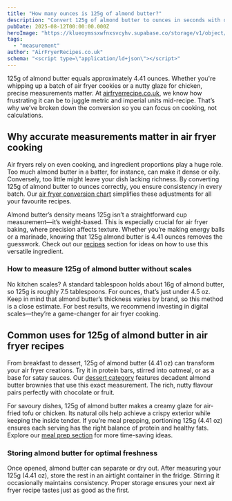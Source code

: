 ```yaml
---
title: "How many ounces is 125g of almond butter?"
description: "Convert 125g of almond butter to ounces in seconds with our easy guide. Perfect for air fryer recipes and precise measurements."
pubDate: 2025-08-12T00:00:00.000Z
heroImage: "https://klueoymssxwfnxsvcyhv.supabase.co/storage/v1/object/public/md/125g-almond-butter-to-ounces-25d51160.webp"
tags:
  - "measurement"
author: "AirFryerRecipes.co.uk"
schema: "<script type=\"application/ld+json\"></script>"
---
```


<p>125g of almond butter equals approximately 4.41 ounces. Whether you're whipping up a batch of air fryer cookies or a nutty glaze for chicken, precise measurements matter. At <a href=https://www.airfryerrecipe.co.uk>airfryerrecipe.co.uk</a>, we know how frustrating it can be to juggle metric and imperial units mid-recipe. That’s why we’ve broken down the conversion so you can focus on cooking, not calculations.</p>  

<h2>Why accurate measurements matter in air fryer cooking</h2>  
<p>Air fryers rely on even cooking, and ingredient proportions play a huge role. Too much almond butter in a batter, for instance, can make it dense or oily. Conversely, too little might leave your dish lacking richness. By converting 125g of almond butter to ounces correctly, you ensure consistency in every batch. Our <a href=https://www.airfryerrecipe.co.uk/air-fryer-conversion-chart>air fryer conversion chart</a> simplifies these adjustments for all your favourite recipes.</p>  

<p>Almond butter’s density means 125g isn’t a straightforward cup measurement—it’s weight-based. This is especially crucial for air fryer baking, where precision affects texture. Whether you’re making energy balls or a marinade, knowing that 125g almond butter is 4.41 ounces removes the guesswork. Check out our <a href=https://www.airfryerrecipe.co.uk/recipes>recipes</a> section for ideas on how to use this versatile ingredient.</p>  

<h3>How to measure 125g of almond butter without scales</h3>  
<p>No kitchen scales? A standard tablespoon holds about 16g of almond butter, so 125g is roughly 7.5 tablespoons. For ounces, that’s just under 4.5 oz. Keep in mind that almond butter’s thickness varies by brand, so this method is a close estimate. For best results, we recommend investing in digital scales—they’re a game-changer for air fryer cooking.</p>  

<h2>Common uses for 125g of almond butter in air fryer recipes</h2>  
<p>From breakfast to dessert, 125g of almond butter (4.41 oz) can transform your air fryer creations. Try it in protein bars, stirred into oatmeal, or as a base for satay sauces. Our <a href=https://www.airfryerrecipe.co.uk/recipe-category/dessert>dessert category</a> features decadent almond butter brownies that use this exact measurement. The rich, nutty flavour pairs perfectly with chocolate or fruit.</p>  

<p>For savoury dishes, 125g of almond butter makes a creamy glaze for air-fried tofu or chicken. Its natural oils help achieve a crispy exterior while keeping the inside tender. If you’re meal prepping, portioning 125g (4.41 oz) ensures each serving has the right balance of protein and healthy fats. Explore our <a href=https://www.airfryerrecipe.co.uk/recipe-category/meal-prep>meal prep section</a> for more time-saving ideas.</p>  

<h3>Storing almond butter for optimal freshness</h3>  
<p>Once opened, almond butter can separate or dry out. After measuring your 125g (4.41 oz), store the rest in an airtight container in the fridge. Stirring it occasionally maintains consistency. Proper storage ensures your next air fryer recipe tastes just as good as the first.</p>